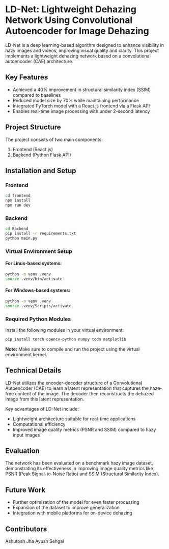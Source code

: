 # LD-Net: Lightweight Dehazing Network Using Convolutional Autoencoder for Image Dehazing

LD-Net is a deep learning-based algorithm designed to enhance visibility in hazy images and videos, improving visual quality and clarity. This project implements a lightweight dehazing network based on a convolutional autoencoder (CAE) architecture.

## Key Features

- Achieved a 40% improvement in structural similarity index (SSIM) compared to baselines
- Reduced model size by 70% while maintaining performance
- Integrated PyTorch model with a React.js frontend via a Flask API
- Enables real-time image processing with under 2-second latency

## Project Structure

The project consists of two main components:

1. Frontend (React.js)
2. Backend (Python Flask API)

## Installation and Setup

### Frontend

```bash
cd frontend
npm install
npm run dev
```

### Backend

```bash
cd Backend
pip install -r requirements.txt
python main.py
```

### Virtual Environment Setup

#### For Linux-based systems:

```bash
python -m venv .venv
source .venv/bin/activate
```

#### For Windows-based systems:

```bash
python -m venv .venv
source .venv/Scripts/activate
```

### Required Python Modules

Install the following modules in your virtual environment:

```bash
pip install torch opencv-python numpy tqdm matplotlib
```

**Note:** Make sure to compile and run the project using the virtual environment kernel.

## Technical Details

LD-Net utilizes the encoder-decoder structure of a Convolutional Autoencoder (CAE) to learn a latent representation that captures the haze-free content of the image. The decoder then reconstructs the dehazed image from this latent representation.

Key advantages of LD-Net include:
- Lightweight architecture suitable for real-time applications
- Computational efficiency
- Improved image quality metrics (PSNR and SSIM) compared to hazy input images

## Evaluation

The network has been evaluated on a benchmark hazy image dataset, demonstrating its effectiveness in improving image quality metrics like PSNR (Peak Signal-to-Noise Ratio) and SSIM (Structural Similarity Index).

## Future Work

- Further optimization of the model for even faster processing
- Expansion of the dataset to improve generalization
- Integration with mobile platforms for on-device dehazing

## Contributors

Ashutosh Jha
Ayush Sehgal


